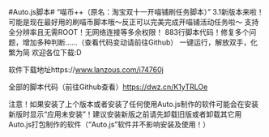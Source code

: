 #Auto.js脚本# “喵币++（原名：淘宝双十一开喵铺刷任务脚本）” 3.1新版本来啦！
可能是现在最好用的刷喵币脚本哦～反正可以完美完成开喵铺活动任务啦～
支持全分辨率且无需ROOT！无网络连接等多余权限！
883行脚本代码！修复多个问题，增加多种判断……（查看代码变动请前往Github）
一键运行，解放双手，化繁为简
欢迎各位下载:D

软件下载地址https://www.lanzous.com/i74760j

全部的脚本代码（前往Github查看）https://dwz.cn/K1yTRLOe

注意！如果安装了上个版本或者安装了任何使用Auto.js制作的软件可能会在安装新版时显示“应用未安装”！建议安装新版之前请先卸载旧版或者卸载其它用Auto.js打包制作的软件（“Auto.js”软件并不影响安装及使用！）
